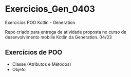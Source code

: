 # Exercicios_Gen_0403
Exercícios POO Kotlin - Generation

Repo criado para entrega de atividade proposta no curso de desenvolvimento moblile Kotlin da Generation. 04/03

## Exercícios de POO
 - Classe (Atributos e Métodos)
 - Objeto


